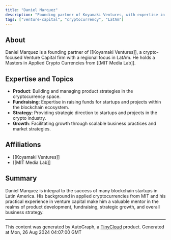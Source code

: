 ```yaml
---
title: "Daniel Marquez"
description: "Founding partner of Koyamaki Ventures, with expertise in product strategy, fundraising, and growth."
tags: ["venture-capital", "cryptocurrency", "LatAm"]
---
```


## About
Daniel Marquez is a founding partner of [[Koyamaki Ventures]], a crypto-focused Venture Capital firm with a regional focus in LatAm. He holds a Masters in Applied Crypto Currencies from [[MIT Media Lab]].

## Expertise and Topics
- **Product**: Building and managing product strategies in the cryptocurrency space.
- **Fundraising**: Expertise in raising funds for startups and projects within the blockchain ecosystem.
- **Strategy**: Providing strategic direction to startups and projects in the crypto industry.
- **Growth**: Facilitating growth through scalable business practices and market strategies.

## Affiliations
- [[Koyamaki Ventures]]
- [[MIT Media Lab]]

## Summary
Daniel Marquez is integral to the success of many blockchain startups in Latin America. His background in applied cryptocurrencies from MIT and his practical experience in venture capital make him a valuable mentor in the realms of product development, fundraising, strategic growth, and overall business strategy.

---
This content was generated by AutoGraph, a [TinyCloud](https://tinycloud.xyz/) product.
Generated at Mon, 26 Aug 2024 04:07:00 GMT